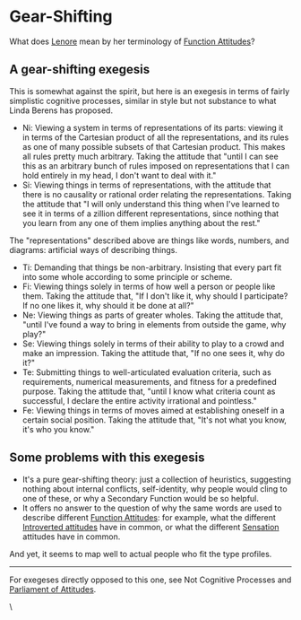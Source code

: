 # Gear-Shifting

What does [Lenore](../people-and-systems/lenore-thomson/) mean by her terminology of [Function Attitudes](../fundamentals/function-attitude/)?

## A gear-shifting exegesis

This is somewhat against the spirit, but here is an exegesis in terms of fairly simplistic cognitive processes, similar in style but not substance to what Linda Berens has proposed.

* Ni: Viewing a system in terms of representations of its parts: viewing it in terms of the Cartesian product of all the representations, and its rules as one of many possible subsets of that Cartesian product. This makes all rules pretty much arbitrary. Taking the attitude that "until I can see this as an arbitrary bunch of rules imposed on representations that I can hold entirely in my head, I don't want to deal with it."
* Si: Viewing things in terms of representations, with the attitude that there is no causality or rational order relating the representations. Taking the attitude that "I will only understand this thing when I've learned to see it in terms of a zillion different representations, since nothing that you learn from any one of them implies anything about the rest."

The "representations" described above are things like words, numbers, and diagrams: artificial ways of describing things.

* Ti: Demanding that things be non-arbitrary. Insisting that every part fit into some whole according to some principle or scheme.
* Fi: Viewing things solely in terms of how well a person or people like them. Taking the attitude that, "If I don't like it, why should I participate? If no one likes it, why should it be done at all?"
* Ne: Viewing things as parts of greater wholes. Taking the attitude that, "until I've found a way to bring in elements from outside the game, why play?"
* Se: Viewing things solely in terms of their ability to play to a crowd and make an impression. Taking the attitude that, "If no one sees it, why do it?"
* Te: Submitting things to well-articulated evaluation criteria, such as requirements, numerical measurements, and fitness for a predefined purpose. Taking the attitude that, "until I know what criteria count as successful, I declare the entire activity irrational and pointless."
* Fe: Viewing things in terms of moves aimed at establishing oneself in a certain social position. Taking the attitude that, "It's not what you know, it's who you know."

## Some problems with this exegesis

* It's a pure gear-shifting theory: just a collection of heuristics, suggesting nothing about internal conflicts, self-identity, why people would cling to one of these, or why a Secondary Function would be so helpful.
* It offers no answer to the question of why the same words are used to describe different [Function Attitudes](../fundamentals/function-attitude/): for example, what the different [Introverted attitudes](../fundamentals/function-attitude/attitude.md) have in common, or what the different [Sensation ](../fundamentals/function-attitude/sensation/)attitudes have in common.

And yet, it seems to map well to actual people who fit the type profiles.

***

For exegeses directly opposed to this one, see Not Cognitive Processes and [Parliament of Attitudes](parliament-of-attitudes.md).

\
